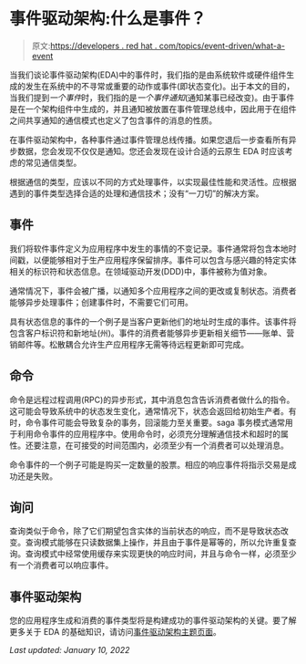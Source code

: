 # 事件驱动架构:什么是事件？

> 原文:[https://developers . red hat . com/topics/event-driven/what-a-event](https://developers.redhat.com/topics/event-driven/what-is-an-event)

当我们谈论事件驱动架构(EDA)中的事件时，我们指的是由系统软件或硬件组件生成的发生在系统中的不寻常或重要的动作或事件(即状态变化)。出于本文的目的，当我们提到*一个事件*时，我们指的是*一个事件通知*(通知某事已经改变)。由于事件是在一个架构组件中生成的，并且通知被放置在事件管理总线中，因此用于在组件之间共享通知的通信模式也定义了包含事件的消息的性质。

在事件驱动架构中，各种事件通过事件管理总线传播。如果您退后一步查看所有异步数据，您会发现不仅仅是通知。您还会发现在设计合适的云原生 EDA 时应该考虑的常见通信类型。

根据通信的类型，应该以不同的方式处理事件，以实现最佳性能和灵活性。应根据遇到的事件类型选择合适的处理和通信技术；没有“一刀切”的解决方案。

## 事件

我们将软件事件定义为应用程序中发生的事情的不变记录。事件通常将包含本地时间戳，以便能够相对于生产应用程序保留排序。事件可以包含与感兴趣的特定实体相关的标识符和状态信息。在领域驱动开发(DDD)中，事件被称为值对象。

通常情况下，事件会被广播，以通知多个应用程序之间的更改或复制状态。消费者能够异步处理事件；创建事件时，不需要它们可用。

具有状态信息的事件的一个例子是当客户更新他们的地址时生成的事件。该事件将包含客户标识符和新地址(州)。事件的消费者能够异步更新相关细节——账单、营销邮件等。松散耦合允许生产应用程序无需等待远程更新即可完成。

## 命令

命令是远程过程调用(RPC)的异步形式，其中消息包含告诉消费者做什么的指令。这可能会导致系统中的状态发生变化，通常情况下，状态会返回给初始生产者。有时，命令事件可能会导致复杂的事务，回滚能力至关重要。saga 事务模式通常用于利用命令事件的应用程序中。使用命令时，必须充分理解通信技术和超时的属性。还要注意，在可接受的时间范围内，必须至少有一个消费者可以处理消息。

命令事件的一个例子可能是购买一定数量的股票。相应的响应事件将指示交易是成功还是失败。

## 询问

查询类似于命令，除了它们期望包含实体的当前状态的响应，而不是导致状态改变。查询模式能够在只读数据集上操作，并且由于事件是幂等的，所以允许重复查询。查询模式中经常使用缓存来实现更快的响应时间，并且与命令一样，必须至少有一个消费者可以响应事件。

## 事件驱动架构

您的应用程序生成和消费的事件类型将是构建成功的事件驱动架构的关键。要了解更多关于 EDA 的基础知识，请访问[事件驱动架构主题页面](/topics/event-driven "Event-driven architecture for microservices")。

*Last updated: January 10, 2022*